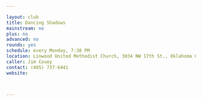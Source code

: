 ```yaml
---

layout: club
title: Dancing Shadows
mainstream: no
plus: no
advanced: no
rounds: yes
schedule: every Monday, 7:30 PM
location: Linwood United Methodist Church, 3034 NW 17th St., Oklahoma City, OK
caller: Jim Couey
contact: (405) 737-6441
website: 



---
```


